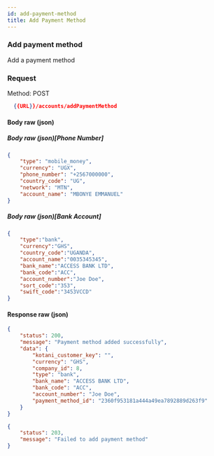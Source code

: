 ```yaml
---
id: add-payment-method
title: Add Payment Method
---
```


### Add payment method 
Add a payment method

### Request
Method: POST
```json
  {{URL}}/accounts/addPaymentMethod
```

#### Body raw (json)
##### Body raw (json)[Phone Number]

```json
{
    "type": "mobile_money",
    "currency": "UGX",
    "phone_number": "+2567000000",
    "country_code": "UG",
    "network": "MTN",
    "account_name": "MBONYE EMMANUEL"
}
```

##### Body raw (json)[Bank Account]
```json
{ 
    "type":"bank",
    "currency":"GHS",
    "country_code":"UGANDA",
    "account_name":"0035345345",
    "bank_name":"ACCESS BANK LTD",
    "bank_code":"ACC",
    "account_number":"Joe Doe",
    "sort_code":"353",
    "swift_code":"3453VCCD"
}
```

#### Response raw (json)
```json
{
    "status": 200,
    "message": "Payment method added successfully",
    "data": {
        "kotani_customer_key": "",
        "currency": "GHS",
        "company_id": 8,
        "type": "bank",
        "bank_name": "ACCESS BANK LTD",
        "bank_code": "ACC",
        "account_number": "Joe Doe",
        "payment_method_id": "2360f953181a444a49ea7892889d263f9"
    }
}
```
```json
{
    "status": 203,
    "message": "Failed to add payment method"
}
```